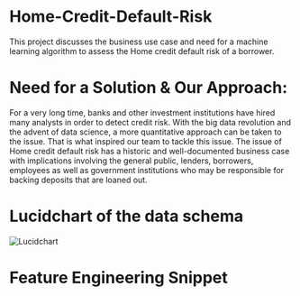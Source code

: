# Home-Credit-Default-Risk

This project discusses the business use case and need for a machine learning algorithm to assess the Home credit default risk of a borrower.

# Need for a Solution & Our Approach:

For a very long time, banks and other investment institutions have hired many analysts in order to detect credit risk. With the big data revolution and the advent of data science, a more quantitative approach can be taken to the issue. That is what inspired our team to tackle this issue. The issue of Home credit default risk has a historic and well-documented business case with implications involving the general public, lenders, borrowers, employees as well as government institutions who may be responsible for backing deposits that are loaned out.

# Lucidchart of the data schema

![Lucidchart](https://user-images.githubusercontent.com/26451635/100534961-98bfab00-31e2-11eb-9518-16899d0ed633.png)

# Feature Engineering Snippet

